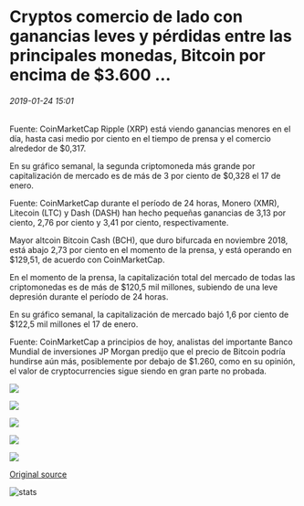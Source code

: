 # Cryptos comercio de lado con ganancias leves y pérdidas entre las principales monedas, Bitcoin por encima de $3.600 ...

###### 2019-01-24 15:01

Fuente: CoinMarketCap Ripple (XRP) está viendo ganancias menores en el día, hasta casi medio por ciento en el tiempo de prensa y el comercio alrededor de $0,317.

En su gráfico semanal, la segunda criptomoneda más grande por capitalización de mercado es de más de 3 por ciento de $0,328 el 17 de enero.

Fuente: CoinMarketCap durante el período de 24 horas, Monero (XMR), Litecoin (LTC) y Dash (DASH) han hecho pequeñas ganancias de 3,13 por ciento, 2,76 por ciento y 3,41 por ciento, respectivamente.

Mayor altcoin Bitcoin Cash (BCH), que duro bifurcada en noviembre 2018, está abajo 2,73 por ciento en el momento de la prensa, y está operando en $129,51, de acuerdo con CoinMarketCap.

En el momento de la prensa, la capitalización total del mercado de todas las criptomonedas es de más de $120,5 mil millones, subiendo de una leve depresión durante el período de 24 horas.

En su gráfico semanal, la capitalización de mercado bajó 1,6 por ciento de $122,5 mil millones el 17 de enero.

Fuente: CoinMarketCap a principios de hoy, analistas del importante Banco Mundial de inversiones JP Morgan predijo que el precio de Bitcoin podría hundirse aún más, posiblemente por debajo de $1.260, como en su opinión, el valor de cryptocurrencies sigue siendo en gran parte no probada.

![](https://s3.cointelegraph.com/storage/uploads/view/70be190f54efbfcbcba70d2ec71ee254.png)

![](https://s3.cointelegraph.com/storage/uploads/view/550b899da471e5aad424e4c0334c33a6.jpeg)

![](https://s3.cointelegraph.com/storage/uploads/view/65e4a24b9791b0e8eb487cc8d47bad67.jpeg)

![](https://s3.cointelegraph.com/storage/uploads/view/fc212d977110d0d5cb79ade6aff9aeff.jpeg)

![](https://s3.cointelegraph.com/storage/uploads/view/846b2340ea354f4558be2553c76397bd.jpeg)

[Original source](https://cointelegraph.com/news/cryptos-trade-sideways-with-mild-gains-and-losses-among-top-coins-bitcoin-above-3-600)

![stats](https://c.statcounter.com/11760860/0/a89fa40b/1/ "stats")
